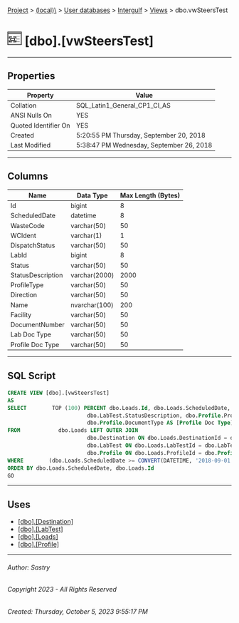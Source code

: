 #### 

[Project](../../../../index.md) > [(local)\\](../../../index.md) > [User databases](../../index.md) > [Intergulf](../index.md) > [Views](Views.md) > dbo.vwSteersTest

# ![Views](../../../../Images/View32.png) [dbo].[vwSteersTest]

---

## <a name="#properties"></a>Properties

| Property | Value |
|---|---|
| Collation | SQL_Latin1_General_CP1_CI_AS |
| ANSI Nulls On | YES |
| Quoted Identifier On | YES |
| Created | 5:20:55 PM Thursday, September 20, 2018 |
| Last Modified | 5:38:47 PM Wednesday, September 26, 2018 |


---

## <a name="#columns"></a>Columns

| Name | Data Type | Max Length (Bytes) |
|---|---|---|
| Id | bigint | 8 |
| ScheduledDate | datetime | 8 |
| WasteCode | varchar(50) | 50 |
| WCIdent | varchar(1) | 1 |
| DispatchStatus | varchar(50) | 50 |
| LabId | bigint | 8 |
| Status | varchar(50) | 50 |
| StatusDescription | varchar(2000) | 2000 |
| ProfileType | varchar(50) | 50 |
| Direction | varchar(50) | 50 |
| Name | nvarchar(100) | 200 |
| Facility | varchar(50) | 50 |
| DocumentNumber | varchar(50) | 50 |
| Lab Doc Type | varchar(50) | 50 |
| Profile Doc Type | varchar(50) | 50 |


---

## <a name="#sqlscript"></a>SQL Script

```sql
CREATE VIEW [dbo].[vwSteersTest]
AS
SELECT        TOP (100) PERCENT dbo.Loads.Id, dbo.Loads.ScheduledDate, dbo.Profile.WasteCode, RIGHT(dbo.Profile.WasteCode, 1) AS WCIdent, dbo.Loads.DispatchStatus, dbo.LabTest.Id AS LabId, dbo.LabTest.Status, 
                         dbo.LabTest.StatusDescription, dbo.Profile.ProfileType, dbo.Profile.Direction, dbo.Destination.Name, dbo.Destination.Facility, dbo.LabTest.DocumentNumber, dbo.LabTest.DocumentType AS [Lab Doc Type], 
                         dbo.Profile.DocumentType AS [Profile Doc Type]
FROM            dbo.Loads LEFT OUTER JOIN
                         dbo.Destination ON dbo.Loads.DestinationId = dbo.Destination.Id LEFT OUTER JOIN
                         dbo.LabTest ON dbo.Loads.LabTestId = dbo.LabTest.Id LEFT OUTER JOIN
                         dbo.Profile ON dbo.Loads.ProfileId = dbo.Profile.Id
WHERE        (dbo.Loads.ScheduledDate >= CONVERT(DATETIME, '2018-09-01 00:00:00', 102)) AND (dbo.Loads.ScheduledDate <= CONVERT(DATETIME, '2018-09-20 00:00:00', 102))
ORDER BY dbo.Loads.ScheduledDate, dbo.Loads.Id
GO

```


---

## <a name="#uses"></a>Uses

* [[dbo].[Destination]](../Tables/dbo_Destination.md)
* [[dbo].[LabTest]](../Tables/dbo_LabTest.md)
* [[dbo].[Loads]](../Tables/dbo_Loads.md)
* [[dbo].[Profile]](../Tables/dbo_Profile.md)


---

###### Author:  Sastry

###### Copyright 2023 - All Rights Reserved

###### Created: Thursday, October 5, 2023 9:55:17 PM

